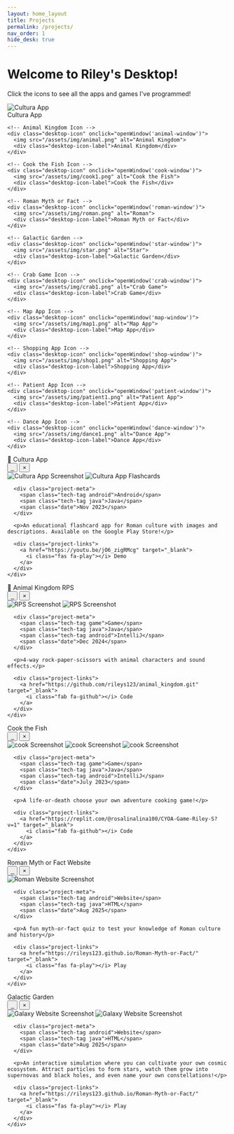 ```yaml
---
layout: home_layout
title: Projects
permalink: /projects/
nav_order: 1
hide_desk: true
---
```

# Welcome to Riley's Desktop!
<p>Click the icons to see all the apps and games I've programmed!</p>

<div class="desktop-container">
<div class="desktop-theme"> 
  <div class="desktop-icons">
    <!-- Cultura App Icon -->
    <div class="desktop-icon" onclick="openWindow('cultura-window')">
      <img src="/assets/img/cultura.png" alt="Cultura App">
      <div class="desktop-icon-label">Cultura App</div>
    </div>
    
    <!-- Animal Kingdom Icon -->
    <div class="desktop-icon" onclick="openWindow('animal-window')">
      <img src="/assets/img/animal.png" alt="Animal Kingdom">
      <div class="desktop-icon-label">Animal Kingdom</div>
    </div>
    
    <!-- Cook the Fish Icon -->
    <div class="desktop-icon" onclick="openWindow('cook-window')">
      <img src="/assets/img/cook1.png" alt="Cook the Fish">
      <div class="desktop-icon-label">Cook the Fish</div>
    </div>

    <!-- Roman Myth or Fact -->
    <div class="desktop-icon" onclick="openWindow('roman-window')">
      <img src="/assets/img/roman.png" alt="Roman">
      <div class="desktop-icon-label">Roman Myth or Fact</div>
    </div>

    <!-- Galactic Garden -->
    <div class="desktop-icon" onclick="openWindow('star-window')">
      <img src="/assets/img/star.png" alt="Star">
      <div class="desktop-icon-label">Galactic Garden</div>
    </div>
    
    <!-- Crab Game Icon -->
    <div class="desktop-icon" onclick="openWindow('crab-window')">
      <img src="/assets/img/crab1.png" alt="Crab Game">
      <div class="desktop-icon-label">Crab Game</div>
    </div>
    
    <!-- Map App Icon -->
    <div class="desktop-icon" onclick="openWindow('map-window')">
      <img src="/assets/img/map1.png" alt="Map App">
      <div class="desktop-icon-label">Map App</div>
    </div>
    
    <!-- Shopping App Icon -->
    <div class="desktop-icon" onclick="openWindow('shop-window')">
      <img src="/assets/img/shop1.png" alt="Shopping App">
      <div class="desktop-icon-label">Shopping App</div>
    </div>
    
    <!-- Patient App Icon -->
    <div class="desktop-icon" onclick="openWindow('patient-window')">
      <img src="/assets/img/patient1.png" alt="Patient App">
      <div class="desktop-icon-label">Patient App</div>
    </div>
    
    <!-- Dance App Icon -->
    <div class="desktop-icon" onclick="openWindow('dance-window')">
      <img src="/assets/img/dance1.png" alt="Dance App">
      <div class="desktop-icon-label">Dance App</div>
    </div>
  </div>
  
  <!-- Taskbar -->
  <div class="taskbar">
    <div class="time" id="current-time"></div>
  </div>
 </div>
 
  
  <!-- Project Windows -->
  <!-- Cultura App Window -->
  <div id="cultura-window" class="project-window">
    <div class="window-header">
      <div class="window-title">📱 Cultura App</div>
      <div class="window-controls">
        <button onclick="minimizeWindow('cultura-window')">_</button>
        <button onclick="closeWindow('cultura-window')">×</button>
      </div>
    </div>
    <div class="window-content">
      <div class="project-screenshot-container">
        <img src="/assets/img/cultura1.png" alt="Cultura App Screenshot" loading="lazy">
        <img src="/assets/img/cultura.png" alt="Cultura App Flashcards" loading="lazy">
      </div>
      
      <div class="project-meta">
        <span class="tech-tag android">Android</span>
        <span class="tech-tag java">Java</span>
        <span class="date">Nov 2023</span>
      </div>
      
      <p>An educational flashcard app for Roman culture with images and descriptions. Available on the Google Play Store!</p>
      
      <div class="project-links">
        <a href="https://youtu.be/jO6_zigRMcg" target="_blank">
          <i class="fas fa-play"></i> Demo
        </a>
      </div>
    </div>
  </div>
  
  <!-- Animal Kingdom Window -->
  <div id="animal-window" class="project-window">
    <div class="window-header">
      <div class="window-title">🐯 Animal Kingdom RPS</div>
      <div class="window-controls">
        <button onclick="minimizeWindow('animal-window')">_</button>
        <button onclick="closeWindow('animal-window')">×</button>
      </div>
    </div>
    <div class="window-content">
      <!-- Copy your existing project card content here -->
      <div class="project-screenshot-container">
        <img src="/assets/img/animal0.png" alt="RPS Screenshot" loading="lazy">
        <img src="/assets/img/animal.png" alt="RPS Screenshot" loading="lazy">
      </div>
      
      <div class="project-meta">
        <span class="tech-tag game">Game</span>
        <span class="tech-tag java">Java</span>
        <span class="tech-tag android">IntelliJ</span>
        <span class="date">Dec 2024</span>
      </div>
      
      <p>4-way rock-paper-scissors with animal characters and sound effects.</p>
      
      <div class="project-links">
        <a href="https://github.com/rileys123/animal_kingdom.git" target="_blank">
          <i class="fab fa-github"></i> Code
        </a>
      </div>
    </div>
  </div>
  
  <!-- Repeat for other projects -->
  <!-- Cook the Fish -->
  <div id="cook-window" class="project-window">
    <div class="window-header">
      <div class="window-title">Cook the Fish</div>
      <div class="window-controls">
        <button onclick="minimizeWindow('cook-window')">_</button>
        <button onclick="closeWindow('cook-window')">×</button>
      </div>
    </div>
    <div class="window-content">
      <!-- Copy your existing project card content here -->
      <div class="project-screenshot-container">
        <img src="/assets/img/cook1.png" alt="cook Screenshot" loading="lazy">
        <img src="/assets/img/cook2.png" alt="cook Screenshot" loading="lazy">
        <img src="/assets/img/cook3.png" alt="cook Screenshot" loading="lazy">
      </div>
      
      <div class="project-meta">
        <span class="tech-tag game">Game</span>
        <span class="tech-tag java">Java</span>
        <span class="tech-tag android">IntelliJ</span>
        <span class="date">July 2023</span>
      </div>
      
      <p>A life-or-death choose your own adventure cooking game!</p>
      
      <div class="project-links">
        <a href="https://replit.com/@rosalinalina100/CYOA-Game-Riley-S?v=1" target="_blank">
          <i class="fab fa-github"></i> Code
        </a>
      </div>
    </div>
  </div>  


  <!-- Roman App Window -->
  <div id="roman-window" class="project-window">
    <div class="window-header">
      <div class="window-title">Roman Myth or Fact Website</div>
      <div class="window-controls">
        <button onclick="minimizeWindow('roman-window')">_</button>
        <button onclick="closeWindow('roman-window')">×</button>
      </div>
    </div>
    <div class="window-content">
      <div class="project-screenshot-container">
        <img src="/assets/img/roman1.png" alt="Roman Website Screenshot" loading="lazy">
      </div>
      
      <div class="project-meta">
        <span class="tech-tag android">Website</span>
        <span class="tech-tag java">HTML</span>
        <span class="date">Aug 2025</span>
      </div>
      
      <p>A fun myth-or-fact quiz to test your knowledge of Roman culture and history</p>
      
      <div class="project-links">
        <a href="https://rileys123.github.io/Roman-Myth-or-Fact/" target="_blank">
          <i class="fas fa-play"></i> Play
        </a>
      </div>
    </div>
  </div>


  <!-- Galaxy App Window -->
  <div id="star-window" class="project-window">
    <div class="window-header">
      <div class="window-title">Galactic Garden</div>
      <div class="window-controls">
        <button onclick="minimizeWindow('star-window')">_</button>
        <button onclick="closeWindow('star-window')">×</button>
      </div>
    </div>
    <div class="window-content">
      <div class="project-screenshot-container">
        <img src="/assets/img/star1.png" alt="Galaxy Website Screenshot" loading="lazy">
        <img src="/assets/img/star2.png" alt="Galaxy Website Screenshot" loading="lazy">
      </div>
      
      <div class="project-meta">
        <span class="tech-tag android">Website</span>
        <span class="tech-tag java">HTML</span>
        <span class="date">Aug 2025</span>
      </div>
      
      <p>An interactive simulation where you can cultivate your own cosmic ecosystem. Attract particles to form stars, watch them grow into supernovas and black holes, and even name your own constellations!</p>
      
      <div class="project-links">
        <a href="https://rileys123.github.io/Roman-Myth-or-Fact/" target="_blank">
          <i class="fas fa-play"></i> Play
        </a>
      </div>
    </div>
  </div>




  
</div>

<script>
// Window management functions
let activeWindow = null;
let isDragging = false;
let offsetX, offsetY;
let originalWidth, originalHeight;

function openWindow(windowId) {
  const window = document.getElementById(windowId);
  window.style.display = 'block';
  
  // Store original dimensions
  originalWidth = window.offsetWidth;
  originalHeight = window.offsetHeight;
  
  // Center the window
  window.classList.add('window-centered');
  
  // Bring to front
  document.querySelectorAll('.project-window').forEach(w => {
    w.style.zIndex = '100';
  });
  window.style.zIndex = '101';
  activeWindow = window;
}

function closeWindow(windowId) {
  document.getElementById(windowId).style.display = 'none';
  activeWindow = null;
}

function minimizeWindow(windowId) {
  const window = document.getElementById(windowId);
  const content = window.querySelector('.window-content');
  content.style.display = content.style.display === 'none' ? 'block' : 'none';
}

// Make windows draggable
document.querySelectorAll('.window-header').forEach(header => {
  header.addEventListener('mousedown', function(e) {
    const window = this.parentElement;
    activeWindow = window;
    isDragging = true;
    
    // Store current position and remove centering
    const rect = window.getBoundingClientRect();
    window.classList.remove('window-centered');
    window.style.left = `${rect.left}px`;
    window.style.top = `${rect.top}px`;
    window.style.width = `${originalWidth}px`; // Maintain original width
    window.style.height = 'auto'; // Allow height to adjust to content
    
    offsetX = e.clientX - rect.left;
    offsetY = e.clientY - rect.top;
    
    e.preventDefault();
  });
});

// Handle mouse movement for dragging
document.addEventListener('mousemove', function(e) {
  if (!isDragging || !activeWindow) return;
  
  activeWindow.style.left = `${e.clientX - offsetX}px`;
  activeWindow.style.top = `${e.clientY - offsetY}px`;
});

// Stop dragging when mouse is released
document.addEventListener('mouseup', function() {
  isDragging = false;
});

// Update time in taskbar
function updateTime() {
  const now = new Date();
  document.getElementById('current-time').textContent = now.toLocaleTimeString();
}
setInterval(updateTime, 1000);
updateTime();
</script>
